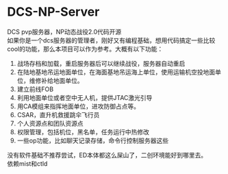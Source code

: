 # DCS-NP-Server
DCS pvp服务器，NP动态战役2.0代码开源  
如果你是一个dcs服务器的管理者，刚好又有编程基础，想用代码搞定一些比较cool的功能，那么本项目可以作为参考。大概有以下功能：

1. 战场存档和加载，重启服务器后可以继续战役，服务器自动重启
2. 在陆地基地吊运地面单位，在海面基地吊运海上单位，使用运输机空投地面单位，维修补给地面单位。
3. 建立前线FOB
4. 利用地面单位或者空中无人机，提供JTAC激光引导
5. 用CA模组来指挥地面单位，进攻防御占点等。
6. CSAR，直升机救援跳伞飞行员
7. 个人资源点和团队资源点
8. 权限管理，包括机位，黑名单，任务运行中热修改
9. 一些op功能，比如聊天记录存储，命令行控制服务器这些

没有软件基础不推荐尝试，ED本体都这么屎山了，二创环境能好到哪里去。  
依赖mist和ctld

